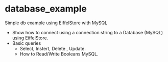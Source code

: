 # database_example
Simple db example using EiffelStore with MySQL

* Show how to connect using a connection string to a Database (MySQL) using EiffelStore.
* Basic queries
  * Select, Instert, Delete , Update.
  * How to Read/Write Booleans MySQL.
  


